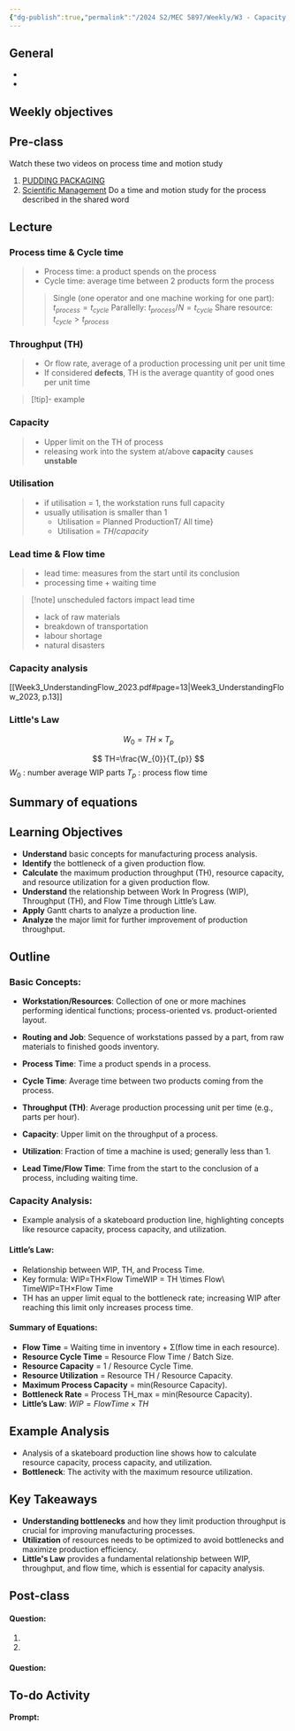 ```yaml
---
{"dg-publish":true,"permalink":"/2024 S2/MEC 5897/Weekly/W3 - Capacity Analysis/"}
---
```



## General
- 
- 
## Weekly objectives


## Pre-class
Watch these two videos on process time and motion study
1. [PUDDING PACKAGING](https://www.youtube.com/watch?v=n4FvB-O6rYw&t=2s)
2. [Scientific Management](https://www.youtube.com/watch?v=qUgKkBhZl9c)
Do a time and motion study for the process described in the shared word 


## Lecture
### Process time & Cycle time
>- Process time: a product spends on the process
>- Cycle time: average time between 2 products form the process
>>Single (one operator and one machine working for one part): $t_{process}=t_{cycle}$
>>Parallelly: $t_{process}/N = t_{cycle}$
>>Share resource: $t_{cycle}>t_{process}$
### **Throughput (TH)**
>- Or flow rate, average of a production processing unit per unit time
>- If considered **defects**, TH is the average quantity of good ones per unit time

>[!tip]- example
>
### Capacity 
>- Upper limit on the TH of process
>- releasing work into the system at/above **capacity** causes **unstable**
### Utilisation
>- if utilisation = 1, the workstation runs full capacity
>- usually utilisation is smaller than 1
>	- Utilisation = Planned ProductionT/ All time}
>	- Utilisation = $TH/capacity$

### Lead time & Flow time
>- lead time: measures from the start until its conclusion
>-  processing time + waiting time

>[!note] unscheduled factors impact lead time 
>- lack of raw materials
>- breakdown of transportation
>- labour shortage
>- natural disasters
### Capacity analysis
[[Week3_UnderstandingFlow_2023.pdf#page=13|Week3_UnderstandingFlow_2023, p.13]]
### **Little's Law**
$$
W_{0}=TH\times T_{p}$$

$$
TH=\frac{W_{0}}{T_{p}}
$$
$W_0$ : number average WIP parts
$T_p$ : process flow time



## Summary of equations








## Learning Objectives

- **Understand** basic concepts for manufacturing process analysis.
- **Identify** the bottleneck of a given production flow.
- **Calculate** the maximum production throughput (TH), resource capacity, and resource utilization for a given production flow.
- **Understand** the relationship between Work In Progress (WIP), Throughput (TH), and Flow Time through Little’s Law.
- **Apply** Gantt charts to analyze a production line.
- **Analyze** the major limit for further improvement of production throughput.

## Outline

### Basic Concepts:
    
- **Workstation/Resources**: Collection of one or more machines performing identical functions; process-oriented vs. product-oriented layout.
- **Routing and Job**: Sequence of workstations passed by a part, from raw materials to finished goods inventory.

- **Process Time**: Time a product spends in a process.
- **Cycle Time**: Average time between two products coming from the process.

- **Throughput (TH)**: Average production processing unit per time (e.g., parts per hour).

- **Capacity**: Upper limit on the throughput of a process.
- **Utilization**: Fraction of time a machine is used; generally less than 1.
- **Lead Time/Flow Time**: Time from the start to the conclusion of a process, including waiting time.
### Capacity Analysis:
    
-  Example analysis of a skateboard production line, highlighting concepts like resource capacity, process capacity, and utilization.
#### Little’s Law:
- Relationship between WIP, TH, and Process Time.
- Key formula: WIP=TH×Flow TimeWIP = TH \times Flow\ TimeWIP=TH×Flow Time
- TH has an upper limit equal to the bottleneck rate; increasing WIP after reaching this limit only increases process time.
#### Summary of Equations:
    
- **Flow Time** = Waiting time in inventory + Σ(flow time in each resource).
- **Resource Cycle Time** = Resource Flow Time / Batch Size.
- **Resource Capacity** = 1 / Resource Cycle Time.
- **Resource Utilization** = Resource TH / Resource Capacity.
- **Maximum Process Capacity** = min(Resource Capacity).
- **Bottleneck Rate** = Process TH_max = min(Resource Capacity).
- **Little’s Law**: $WIP=Flow Time×TH$

## Example Analysis

- Analysis of a skateboard production line shows how to calculate resource capacity, process capacity, and utilization.
- **Bottleneck**: The activity with the maximum resource utilization.

## Key Takeaways

- **Understanding bottlenecks** and how they limit production throughput is crucial for improving manufacturing processes.
- **Utilization** of resources needs to be optimized to avoid bottlenecks and maximize production efficiency.
- **Little's Law** provides a fundamental relationship between WIP, throughput, and flow time, which is essential for capacity analysis.
## Post-class

#### Question:
1. 

2. 


#### Question:




## To-do Activity
**Prompt:** 
>